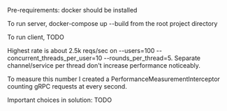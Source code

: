 Pre-requirements:
docker should be installed

To run server, 
docker-compose up --build
from the root project directory

To run client,
TODO

Highest rate is about 2.5k reqs/sec
on --users=100 --concurrent_threads_per_user=10 --rounds_per_thread=5.
Separate channel/service per thread don't increase performance noticeably.

To measure this number I created a PerformanceMeasurementInterceptor
counting gRPC requests at every second.

Important choices in solution:
TODO